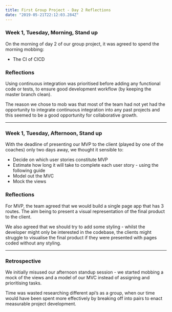 ```yaml
---
title: First Group Project - Day 2 Reflections
date: "2019-05-21T22:12:03.284Z"
---
```


### Week 1, Tuesday, Morning, Stand up
On the morning of day 2 of our group project, it was agreed to spend the morning mobbing:
* The CI of CICD

### Reflections
Using continuous integration was prioritised before adding any functional code or tests, to ensure good development workflow (by keeping the master branch clean). 
  
The reason we chose to mob was that most of the team had not yet had the opportunity to integrate continuous integration into any past projects and this seemed to be a good opportunity for collaborative growth.

---

### Week 1, Tuesday, Afternoon, Stand up
With the deadline of presenting our MVP to the client (played by one of the coaches) only two days away, we thought it sensible to:
* Decide on which user stories constitute MVP
* Estimate how long it will take to complete each user story - using the following guide
* Model out the MVC
* Mock the views

### Reflections
For MVP, the team agreed that we would build a single page app that has 3 routes. The aim being to present a visual representation of the final product to the client. 
  
We also agreed that we should try to add some styling - whilst the developer might only be interested in the codebase, the clients might struggle to visualise the final product if they were presented with pages coded without any styling.

---

### Retrospective
We initially misused our afternoon standup session - we started mobbing a mock of the views and a model of our MVC instead of assigning and prioritising tasks. 
  
Time was wasted researching different api’s as a group, when our time would have been spent more effectively by breaking off into pairs to enact measurable project development.



